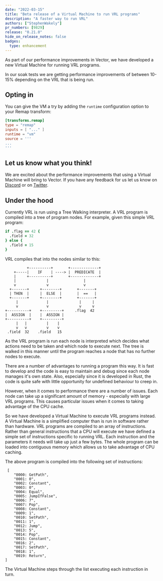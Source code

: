 ```yaml
---
date: "2022-03-15"
title: "Beta release of a Virtual Machine to run VRL programs"
description: "A faster way to run VRL"
authors: ["StephenWakely"]
pr_numbers: [9829]
release: "0.21.0"
hide_on_release_notes: false
badges:
  type: enhancement
---
```


As part of our performance improvements in Vector, we have developed a new Virtual Machine for
running VRL programs.

In our soak tests we are getting performance improvements of between 10-15% depending on
the VRL that is being run.

## Opting in

You can give the VM a try by adding the `runtime` configuration option to your Remap transform:

```toml
[transforms.remap]
type = "remap"
inputs = [ "..." ]
runtime = "vm"
source = '''
...
'''
```

## Let us know what you think!

We are excited about the performance improvements that using a Virtual Machine will bring to Vector.
If you have any feedback for us let us know on [Discord] or on [Twitter].

## Under the hood

Currently VRL is run using a Tree Walking interpreter. A VRL program is compiled into a tree of
program nodes. For example, given this simple VRL program:

```coffee
if .flag == 42 {
  .field = 32
} else {
  .field = 15
}
```

VRL compiles that into the nodes similar to this:

```asciiart
          +----------+       +-------------+
    +-----|    IF    | ----> |  PREDICATE  |
    |     +----------+       +-------------+
    |              |                |
    v              v                v
  +-------+     +--------+       +-------+
  | THEN  |     |  ELSE  |       |  ==   |
  +-------+     +--------+       +-------+
     |             |              |     |
     v             v              v     v
+----------+    +---------+     .flag  42
|  ASSIGN  |    |  ASSIGN |
+----------+    +---------+
     |   |         |    |
     v   v         v    v
 .field  32    .field   15
```

As the VRL program is run each node is interpreted which decides what actions need to be
taken and which node to execute next. The tree is walked in this manner until the program
reaches a node that has no further nodes to execute.

There are a number of advantages to running a program this way. It is fast to develop and the
code is easy to maintain and debug since each node manages it's own state. Also, especially
since it is developed in Rust, the code is quite safe with little opportunity for undefined
behaviour to creep in.

However, when it comes to performance there are a number of issues. Each node can take up a
significant amount of memory - especially with large VRL programs. This causes particular
issues when it comes to taking advantage of the CPU cache.

So we have developed a Virtual Machine to execute VRL programs instead. A Virtual Machine
is a simplified computer than is run in software rather than hardware. VRL programs are
compiled to an array of instructions. Rather than general instructions that a CPU will
execute we have defined a simple set of instructions specific to running VRL. Each instruction
and the parameters it needs will take up just a few bytes. The whole program can be loaded
into contiguous memory which allows us to take advantage of CPU caching.

The above program is compiled into the following set of instructions:

```
 [
    "0000: GetPath",
    "0001: 0",
    "0002: Constant",
    "0003: 0",
    "0004: Equal",
    "0005: JumpIfFalse",
    "0006: 7",
    "0007: Pop",
    "0008: Constant",
    "0009: 1",
    "0010: SetPath",
    "0011: 1",
    "0012: Jump",
    "0013: 5",
    "0014: Pop",
    "0015: Constant",
    "0016: 2",
    "0017: SetPath",
    "0018: 1",
    "0019: Return",
]
```

The Virtual Machine steps through the list executing each instruction in turn.

[Discord]: https://discord.com/invite/dX3bdkF
[Twitter]: https://twitter.com/vectordotdev
